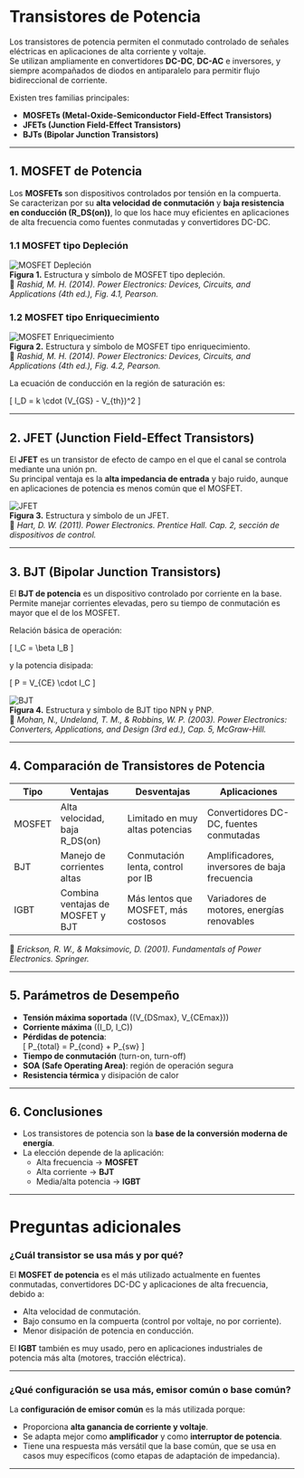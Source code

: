 # Transistores de Potencia

Los transistores de potencia permiten el conmutado controlado de señales eléctricas en aplicaciones de alta corriente y voltaje.  
Se utilizan ampliamente en convertidores **DC-DC**, **DC-AC** e inversores, y siempre acompañados de diodos en antiparalelo para permitir flujo bidireccional de corriente.

Existen tres familias principales:
- **MOSFETs (Metal-Oxide-Semiconductor Field-Effect Transistors)**
- **JFETs (Junction Field-Effect Transistors)**
- **BJTs (Bipolar Junction Transistors)**

---

## 1. MOSFET de Potencia

Los **MOSFETs** son dispositivos controlados por tensión en la compuerta.  
Se caracterizan por su **alta velocidad de conmutación** y **baja resistencia en conducción (R_DS(on))**, lo que los hace muy eficientes en aplicaciones de alta frecuencia como fuentes conmutadas y convertidores DC-DC.

### 1.1 MOSFET tipo Depleción
![MOSFET Depleción](1.jpeg)  
**Figura 1.** Estructura y símbolo de MOSFET tipo depleción.  
📖 *Rashid, M. H. (2014). Power Electronics: Devices, Circuits, and Applications (4th ed.), Fig. 4.1, Pearson.*

### 1.2 MOSFET tipo Enriquecimiento
![MOSFET Enriquecimiento](2.jpeg)  
**Figura 2.** Estructura y símbolo de MOSFET tipo enriquecimiento.  
📖 *Rashid, M. H. (2014). Power Electronics: Devices, Circuits, and Applications (4th ed.), Fig. 4.2, Pearson.*

La ecuación de conducción en la región de saturación es:

\[
I_D = k \cdot (V_{GS} - V_{th})^2
\]

---

## 2. JFET (Junction Field-Effect Transistors)

El **JFET** es un transistor de efecto de campo en el que el canal se controla mediante una unión pn.  
Su principal ventaja es la **alta impedancia de entrada** y bajo ruido, aunque en aplicaciones de potencia es menos común que el MOSFET.

![JFET](4.png)  
**Figura 3.** Estructura y símbolo de un JFET.  
📖 *Hart, D. W. (2011). Power Electronics. Prentice Hall. Cap. 2, sección de dispositivos de control.*

---

## 3. BJT (Bipolar Junction Transistors)

El **BJT de potencia** es un dispositivo controlado por corriente en la base.  
Permite manejar corrientes elevadas, pero su tiempo de conmutación es mayor que el de los MOSFET.  

Relación básica de operación:

\[
I_C = \beta I_B
\]

y la potencia disipada:

\[
P = V_{CE} \cdot I_C
\]

![BJT](3.jpeg)  
**Figura 4.** Estructura y símbolo de BJT tipo NPN y PNP.  
📖 *Mohan, N., Undeland, T. M., & Robbins, W. P. (2003). Power Electronics: Converters, Applications, and Design (3rd ed.), Cap. 5, McGraw-Hill.*

---

## 4. Comparación de Transistores de Potencia

| Tipo     | Ventajas                           | Desventajas                        | Aplicaciones |
|----------|-----------------------------------|------------------------------------|--------------|
| MOSFET   | Alta velocidad, baja R_DS(on)     | Limitado en muy altas potencias     | Convertidores DC-DC, fuentes conmutadas |
| BJT      | Manejo de corrientes altas        | Conmutación lenta, control por IB   | Amplificadores, inversores de baja frecuencia |
| IGBT     | Combina ventajas de MOSFET y BJT  | Más lentos que MOSFET, más costosos | Variadores de motores, energías renovables |

📖 *Erickson, R. W., & Maksimovic, D. (2001). Fundamentals of Power Electronics. Springer.*

---

## 5. Parámetros de Desempeño

- **Tensión máxima soportada** (\(V_{DSmax}, V_{CEmax}\))  
- **Corriente máxima** (\(I_D, I_C\))  
- **Pérdidas de potencia**:  
  \[
  P_{total} = P_{cond} + P_{sw}
  \]  
- **Tiempo de conmutación** (turn-on, turn-off)  
- **SOA (Safe Operating Area)**: región de operación segura  
- **Resistencia térmica** y disipación de calor  

---

## 6. Conclusiones

- Los transistores de potencia son la **base de la conversión moderna de energía**.  
- La elección depende de la aplicación:  
  - Alta frecuencia → **MOSFET**  
  - Alta corriente → **BJT**  
  - Media/alta potencia → **IGBT**  

---

# Preguntas adicionales

### ¿Cuál transistor se usa más y por qué?
El **MOSFET de potencia** es el más utilizado actualmente en fuentes conmutadas, convertidores DC-DC y aplicaciones de alta frecuencia, debido a:  
- Alta velocidad de conmutación.  
- Bajo consumo en la compuerta (control por voltaje, no por corriente).  
- Menor disipación de potencia en conducción.  

El **IGBT** también es muy usado, pero en aplicaciones industriales de potencia más alta (motores, tracción eléctrica).  

---

### ¿Qué configuración se usa más, emisor común o base común?
La **configuración de emisor común** es la más utilizada porque:  
- Proporciona **alta ganancia de corriente y voltaje**.  
- Se adapta mejor como **amplificador** y como **interruptor de potencia**.  
- Tiene una respuesta más versátil que la base común, que se usa en casos muy específicos (como etapas de adaptación de impedancia).  

---
